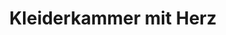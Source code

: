 ---
title: "Kleiderkammer mit Herz"
url: /biebergemuend/kleiderkammer-mit-herz/
shop: Gebrauchtwaren
---
